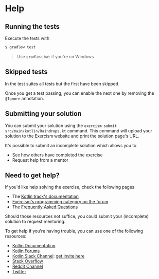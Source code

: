 # Help

## Running the tests

Execute the tests with:

```bash
$ gradlew test
```

> Use `gradlew.bat` if you're on Windows

## Skipped tests

In the test suites all tests but the first have been skipped.

Once you get a test passing, you can enable the next one by removing the
`@Ignore` annotation.

## Submitting your solution

You can submit your solution using the `exercism submit src/main/kotlin/Raindrops.kt` command.
This command will upload your solution to the Exercism website and print the solution page's URL.

It's possible to submit an incomplete solution which allows you to:

- See how others have completed the exercise
- Request help from a mentor

## Need to get help?

If you'd like help solving the exercise, check the following pages:

- The [Kotlin track's documentation](https://exercism.org/docs/tracks/kotlin)
- [Exercism's programming category on the forum](https://forum.exercism.org/c/programming/5)
- The [Frequently Asked Questions](https://exercism.org/docs/using/faqs)

Should those resources not suffice, you could submit your (incomplete) solution to request mentoring.

To get help if you're having trouble, you can use one of the following resources:

- [Kotlin Documentation](https://kotlinlang.org/docs/reference/)
- [Kotlin Forums](https://discuss.kotlinlang.org/)
- [Kotlin Slack Channel](http://kotlinlang.slack.com/): [get invite here](http://slack.kotlinlang.org/)
- [Stack Overflow](https://stackoverflow.com/questions/tagged/kotlin)
- [Reddit Channel](https://www.reddit.com/r/kotlin)
- [Twitter](https://twitter.com/kotlin)